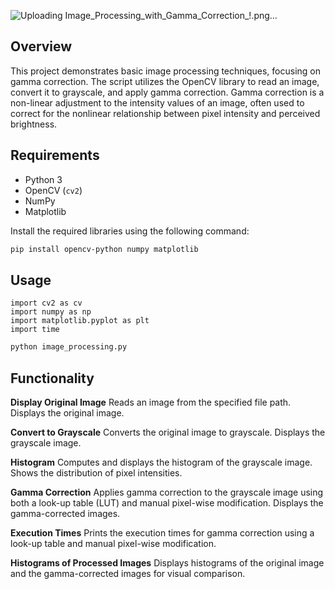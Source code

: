 ![Uploading Image_Processing_with_Gamma_Correction_!.png…]()


## Overview
This project demonstrates basic image processing techniques, focusing on gamma correction. The script utilizes the OpenCV library to read an image, convert it to grayscale, and apply gamma correction. Gamma correction is a non-linear adjustment to the intensity values of an image, often used to correct for the nonlinear relationship between pixel intensity and perceived brightness.

## Requirements
- Python 3
- OpenCV (`cv2`)
- NumPy
- Matplotlib

Install the required libraries using the following command:

```bash
pip install opencv-python numpy matplotlib
````

## Usage
```
import cv2 as cv
import numpy as np
import matplotlib.pyplot as plt
import time
```

```bash
python image_processing.py
```

## Functionality

**Display Original Image**
Reads an image from the specified file path.
Displays the original image.

**Convert to Grayscale**
Converts the original image to grayscale.
Displays the grayscale image.

**Histogram**
Computes and displays the histogram of the grayscale image.
Shows the distribution of pixel intensities.

**Gamma Correction**
Applies gamma correction to the grayscale image using both a look-up table (LUT) and manual pixel-wise modification.
Displays the gamma-corrected images.

**Execution Times**
Prints the execution times for gamma correction using a look-up table and manual pixel-wise modification.

**Histograms of Processed Images**
Displays histograms of the original image and the gamma-corrected images for visual comparison.

